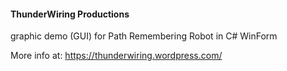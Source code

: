 #### ThunderWiring Productions ####

graphic demo (GUI) for Path Remembering Robot in C# WinForm

More info at: https://thunderwiring.wordpress.com/
